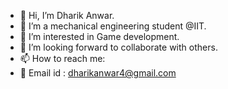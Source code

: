 - 👋 Hi, I’m Dharik Anwar.
- 🏫 I’m a mechanical engineering student @IIT.
- 👀 I’m interested in Game development.
- 💞️ I’m looking forward to collaborate with others.
- 📫 How to reach me:
- 📧 Email id : dharikanwar4@gmail.com

<!---
Dharik-Anwar/Dharik-Anwar is a ✨ special ✨ repository because its `README.md` (this file) appears on your GitHub profile.
You can click the Preview link to take a look at your changes.
--->
